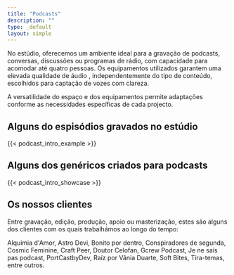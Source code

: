 ```yaml
---
title: "Podcasts"
description: ""
type: _default
layout: simple
---
```


No estúdio, oferecemos um ambiente ideal para a gravação de podcasts, conversas, discussões ou programas de rádio, com capacidade para acomodar até quatro pessoas. Os equipamentos utilizados garantem uma elevada qualidade de áudio , independentemente do tipo de conteúdo, escolhidos para captação de vozes com clareza.
 
A versatilidade do espaço e dos equipamentos permite adaptações conforme as necessidades específicas de cada projecto.


## Alguns do espisódios gravados no estúdio
{{< podcast_intro_example >}}

## Alguns dos genéricos criados para podcasts
{{< podcast_intro_showcase >}}

## Os nossos clientes

Entre gravação, edição, produção, apoio ou masterização, estes são alguns dos clientes com os quais trabalhámos ao longo do tempo:

 Alquimia d'Amor, Astro Devi, Bonito por dentro, Conspiradores de segunda, Cosmic Feminine, Craft Peer, Doutor Celofan, Gcrew Podcast, Je ne sais pas podcast, PortCastbyDev, Raíz por Vânia Duarte, Soft Bites, Tira-temas, entre outros.
